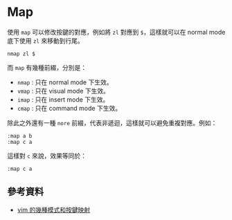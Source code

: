 # Map

使用 `map` 可以修改按鍵的對應，例如將 `zl` 對應到 `$`，這樣就可以在 normal mode 底下使用 `zl` 來移動到行尾。

```vim
nmap zl $
```

而 `map` 有幾種前綴，分別是：

- `nmap` : 只在 normal mode 下生效。
- `vmap` : 只在 visual mode 下生效。
- `imap` : 只在 insert mode 下生效。
- `cmap` : 只在 command mode 下生效。

除此之外還有一種 `nore` 前綴，代表非遞迴，這樣就可以避免重複對應。例如：

```vim
:map a b
:map c a
```

這樣對 `c` 來說，效果等同於：

```vim
:map c a
```

## 參考資料

- [vim 的幾種模式和按鍵映射](http://haoxiang.org/2011/09/vim-modes-and-mappin/)
